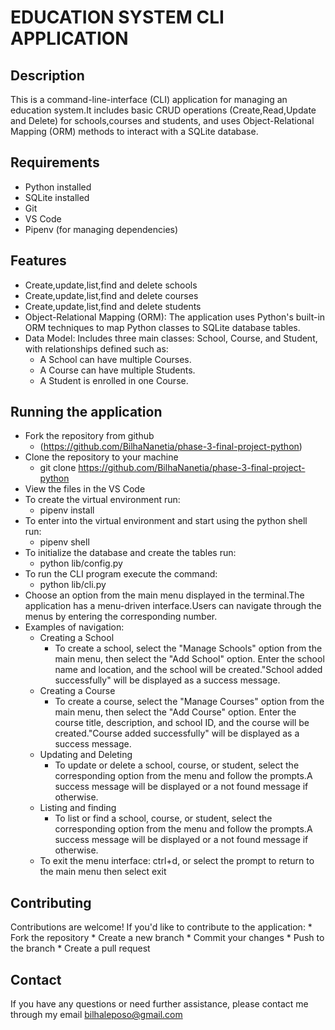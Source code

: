 # EDUCATION SYSTEM CLI APPLICATION
## Description
This is a command-line-interface (CLI) application for managing an education system.It includes basic CRUD operations (Create,Read,Update and Delete) for schools,courses and students, and uses Object-Relational Mapping (ORM) methods to interact with a SQLite database.
## Requirements
* Python installed
* SQLite installed
* Git
* VS Code 
* Pipenv (for managing dependencies)
## Features
* Create,update,list,find and delete schools
* Create,update,list,find and delete courses
* Create,update,list,find and delete students 
* Object-Relational Mapping (ORM): The application uses Python's built-in ORM techniques to map Python classes to SQLite database tables.
* Data Model: Includes three main classes: School, Course, and Student, with relationships defined such as:
     - A School can have multiple Courses.
     - A Course can have multiple Students.
     - A Student is enrolled in one Course.

## Running the application
* Fork the repository from github
    - (https://github.com/BilhaNanetia/phase-3-final-project-python)
* Clone the repository to your machine
    - git clone https://github.com/BilhaNanetia/phase-3-final-project-python
* View the files in the VS Code
* To create the virtual environment run:
    * pipenv install 
* To enter into the virtual environment and start using the python shell run:
    * pipenv shell 
* To initialize the database and create the tables run:
    * python lib/config.py 
* To run the CLI program execute the command:
    * python lib/cli.py 
* Choose an option from the main menu displayed in the terminal.The application has a menu-driven interface.Users can navigate through the menus by entering the corresponding number.
* Examples of navigation:
    - Creating a School
      - To create a school, select the "Manage Schools" option from the main menu, then select the "Add School" option. Enter the school name and location, and the school will be created."School added successfully" will be displayed as a success message.
    - Creating a Course
       - To create a course, select the "Manage Courses" option from the main menu, then select the "Add Course" option. Enter the course title, description, and school ID, and the course will be created."Course added successfully" will be displayed as a success message.
    - Updating and Deleting
       - To update or delete a school, course, or student, select the corresponding option from the menu and follow the prompts.A success message will be displayed or a not found message if otherwise.
    - Listing and finding
       - To list or find a school, course, or student, select the corresponding option from the menu and follow the prompts.A success message will be displayed or a not found message if otherwise. 
    - To exit the menu interface: ctrl+d, or select the prompt to return to the main menu then select exit
## Contributing
Contributions are welcome! If you'd like to contribute to the application:
    * Fork the repository 
    * Create a new branch
    * Commit your changes
    * Push to the branch
    * Create a pull request
## Contact
If you have any questions or need further assistance, please contact me through my email bilhaleposo@gmail.com



